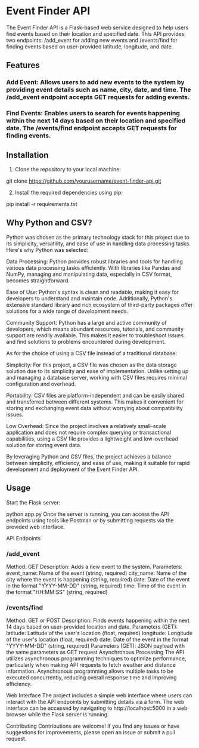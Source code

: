 # Event Finder API
The Event Finder API is a Flask-based web service designed to help users find events based on their location and specified date. This API provides two endpoints: /add_event for adding new events and /events/find for finding events based on user-provided latitude, longitude, and date.

## Features
### Add Event: Allows users to add new events to the system by providing event details such as name, city, date, and time. The /add_event endpoint accepts GET requests for adding events.

### Find Events: Enables users to search for events happening within the next 14 days based on their location and specified date. The /events/find endpoint accepts GET requests for finding events.

## Installation
1. Clone the repository to your local machine:

git clone https://github.com/yourusername/event-finder-api.git

2. Install the required dependencies using pip:

pip install -r requirements.txt

## Why Python and CSV?
Python was chosen as the primary technology stack for this project due to its simplicity, versatility, and ease of use in handling data processing tasks. Here's why Python was selected:

Data Processing: Python provides robust libraries and tools for handling various data processing tasks efficiently. With libraries like Pandas and NumPy, managing and manipulating data, especially in CSV format, becomes straightforward.

Ease of Use: Python's syntax is clean and readable, making it easy for developers to understand and maintain code. Additionally, Python's extensive standard library and rich ecosystem of third-party packages offer solutions for a wide range of development needs.

Community Support: Python has a large and active community of developers, which means abundant resources, tutorials, and community support are readily available. This makes it easier to troubleshoot issues and find solutions to problems encountered during development.

As for the choice of using a CSV file instead of a traditional database:

Simplicity: For this project, a CSV file was chosen as the data storage solution due to its simplicity and ease of implementation. Unlike setting up and managing a database server, working with CSV files requires minimal configuration and overhead.

Portability: CSV files are platform-independent and can be easily shared and transferred between different systems. This makes it convenient for storing and exchanging event data without worrying about compatibility issues.

Low Overhead: Since the project involves a relatively small-scale application and does not require complex querying or transactional capabilities, using a CSV file provides a lightweight and low-overhead solution for storing event data.

By leveraging Python and CSV files, the project achieves a balance between simplicity, efficiency, and ease of use, making it suitable for rapid development and deployment of the Event Finder API.

## Usage
Start the Flask server:

python app.py
Once the server is running, you can access the API endpoints using tools like Postman or by submitting requests via the provided web interface.

API Endpoints

### /add_event
Method: GET
Description: Adds a new event to the system.
Parameters:
event_name: Name of the event (string, required)
city_name: Name of the city where the event is happening (string, required)
date: Date of the event in the format "YYYY-MM-DD" (string, required)
time: Time of the event in the format "HH:MM:SS" (string, required)

### /events/find
Method: GET or POST
Description: Finds events happening within the next 14 days based on user-provided location and date.
Parameters (GET):
latitude: Latitude of the user's location (float, required)
longitude: Longitude of the user's location (float, required)
date: Date of the event in the format "YYYY-MM-DD" (string, required)
Parameters (GET):
JSON payload with the same parameters as GET request
Asynchronous Processing
The API utilizes asynchronous programming techniques to optimize performance, particularly when making API requests to fetch weather and distance information. Asynchronous programming allows multiple tasks to be executed concurrently, reducing overall response time and improving efficiency.

Web Interface
The project includes a simple web interface where users can interact with the API endpoints by submitting details via a form. The web interface can be accessed by navigating to http://localhost:5000 in a web browser while the Flask server is running.

Contributing
Contributions are welcome! If you find any issues or have suggestions for improvements, please open an issue or submit a pull request.
